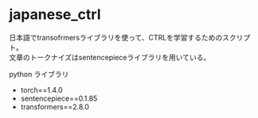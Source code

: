 # japanese_ctrl


日本語でtransofrmersライブラリを使って、CTRLを学習するためのスクリプト。    
文章のトークナイズはsentencepieceライブラリを用いている。  

python ライブラリ

- torch==1.4.0
- sentencepiece==0.1.85
- transformers==2.8.0

